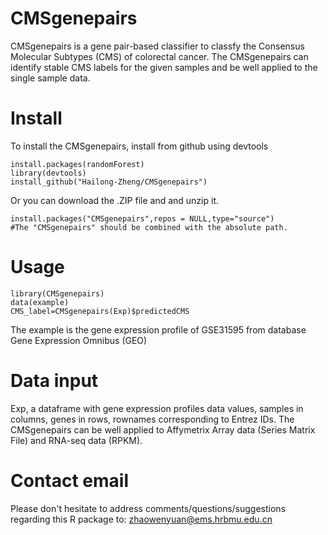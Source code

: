 # CMSgenepairs
CMSgenepairs is a gene pair-based classifier to classfy the Consensus Molecular Subtypes (CMS) of colorectal cancer. The CMSgenepairs can  identify stable CMS labels for the given samples and be well applied to the single sample data.

# Install
To install the CMSgenepairs, install from github using devtools
```
install.packages(randomForest)
library(devtools)
install_github("Hailong-Zheng/CMSgenepairs")
```
Or you can download the .ZIP file and and unzip it.
```
install.packages("CMSgenepairs",repos = NULL,type="source")
#The "CMSgenepairs" should be combined with the absolute path.
```
# Usage
```
library(CMSgenepairs)
data(example)
CMS_label=CMSgenepairs(Exp)$predictedCMS
```
The example is the gene expression profile of GSE31595 from database Gene Expression Omnibus (GEO)
# Data input
Exp, a dataframe with gene expression profiles data values, samples in columns, genes in rows, rownames corresponding to Entrez IDs. 
The CMSgenepairs can be well applied to Affymetrix Array data (Series Matrix File) and RNA-seq data (RPKM). 

# Contact email
Please don't hesitate to address comments/questions/suggestions regarding this R package to:
zhaowenyuan@ems.hrbmu.edu.cn
